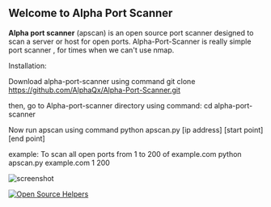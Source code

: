 ## Welcome to Alpha Port Scanner
**Alpha port scanner** (apscan) is an open source port scanner designed to scan a server or host for open ports. 
Alpha-Port-Scanner is really simple port scanner , for times when we can't use nmap. 

Installation:

Download alpha-port-scanner using command
git clone https://github.com/AlphaQx/Alpha-Port-Scanner.git

then, go to Alpha-port-scanner directory using command:
cd alpha-port-scanner

Now run apscan using command
python apscan.py [ip address] [start point] [end point]
 
example:
To scan all open ports from 1 to 200 of example.com
python apscan.py example.com 1 200

![screenshot](https://user-images.githubusercontent.com/71433469/94832827-07bf9400-042c-11eb-8e06-73b5ae532ced.png)

[![Open Source Helpers](https://www.codetriage.com/alphaqx/alpha-port-scanner/badges/users.svg)](https://www.codetriage.com/alphaqx/alpha-port-scanner)
